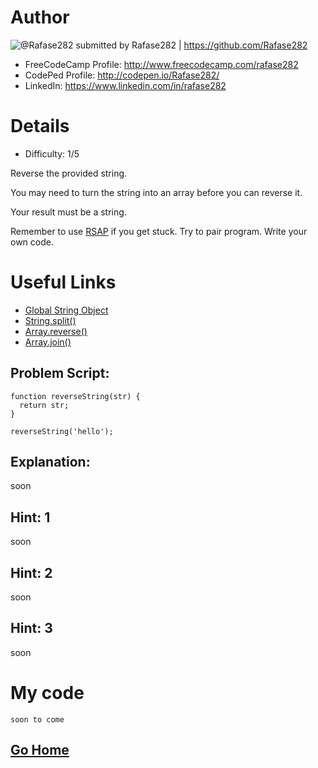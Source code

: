 # Author

![@Rafase282](https://avatars0.githubusercontent.com/Rafase282?&s=128) submitted by Rafase282 | https://github.com/Rafase282

* FreeCodeCamp Profile: http://www.freecodecamp.com/rafase282
* CodePed Profile: http://codepen.io/Rafase282/
* LinkedIn: https://www.linkedin.com/in/rafase282

# Details

* Difficulty: 1/5

Reverse the provided string.

You may need to turn the string into an array before you can reverse it.

Your result must be a string.

Remember to use [RSAP](http://www.freecodecamp.com/field-guide/how-do-i-get-help-when-I-get-stuck) if you get stuck. Try to pair program. Write your own code.

# Useful Links

* [Global String Object](https://developer.mozilla.org/en-US/docs/Web/JavaScript/Reference/Global_Objects/String)
* [String.split()](https://developer.mozilla.org/en-US/docs/Web/JavaScript/Reference/Global_Objects/String/split)
* [Array.reverse()](https://developer.mozilla.org/en-US/docs/Web/JavaScript/Reference/Global_Objects/Array/reverse)
* [Array.join()](https://developer.mozilla.org/en-US/docs/Web/JavaScript/Reference/Global_Objects/Array/join)

## Problem Script:

```
function reverseString(str) {
  return str;
}

reverseString('hello');
```

## Explanation:

soon

## Hint: 1

soon

## Hint: 2
soon

## Hint: 3
soon

# My code

```
soon to come
```
## [Go Home](https://github.com/Rafase282/My-FreeCodeCamp-Code/wiki)